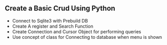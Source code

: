 ## Create a Basic Crud Using Python

- Connect to Sqlite3 with Prebuild DB
- Create A register and Search Function
- Create Connection and Cursor Object for performing queries
- Use concept of class for Connecting to database when menu is shown
